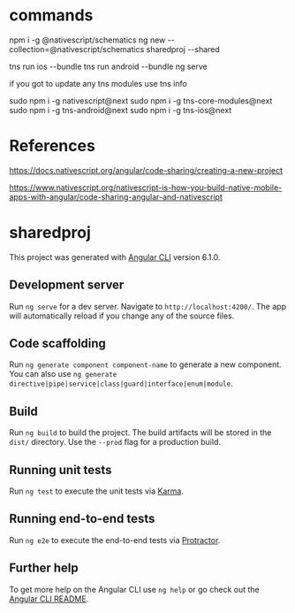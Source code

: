 # commands
npm i -g @nativescript/schematics
ng new --collection=@nativescript/schematics sharedproj --shared

tns run ios --bundle
tns run android --bundle
ng serve

if you got to update any tns modules use
tns info

sudo npm i -g nativescript@next
sudo npm i -g tns-core-modules@next
sudo npm i -g tns-android@next
sudo npm i -g tns-ios@next

# References
https://docs.nativescript.org/angular/code-sharing/creating-a-new-project

https://www.nativescript.org/nativescript-is-how-you-build-native-mobile-apps-with-angular/code-sharing-angular-and-nativescript

# sharedproj

This project was generated with [Angular CLI](https://github.com/angular/angular-cli) version 6.1.0.

## Development server

Run `ng serve` for a dev server. Navigate to `http://localhost:4200/`. The app will automatically reload if you change any of the source files.

## Code scaffolding

Run `ng generate component component-name` to generate a new component. You can also use `ng generate directive|pipe|service|class|guard|interface|enum|module`.

## Build

Run `ng build` to build the project. The build artifacts will be stored in the `dist/` directory. Use the `--prod` flag for a production build.

## Running unit tests

Run `ng test` to execute the unit tests via [Karma](https://karma-runner.github.io).

## Running end-to-end tests

Run `ng e2e` to execute the end-to-end tests via [Protractor](http://www.protractortest.org/).

## Further help

To get more help on the Angular CLI use `ng help` or go check out the [Angular CLI README](https://github.com/angular/angular-cli/blob/master/README.md).
